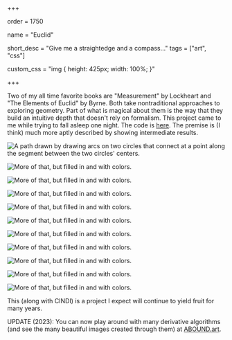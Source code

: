 +++

order = 1750

name = "Euclid"

short_desc = "Give me a straightedge and a compass..."
tags = ["art", "css"]

custom_css = "img { height: 425px; width: 100%; }"

+++

Two of my all time favorite books are "Measurement" by Lockheart and "The Elements of Euclid" by Byrne. Both take nontraditional approaches to exploring geometry. Part of what is magical about them is the way that they build an intuitive depth that doesn't rely on formalism. This project came to me while trying to fall asleep one night. The code is [here](https://github.com/gbdubs/euclid). The premise is (I think) much more aptly described by showing intermediate results. 

![A path drawn by drawing arcs on two circles that connect at a point along the segment between the two circles' centers.](../img/euclid_1.svg)

![More of that, but filled in and with colors.](../img/euclid_2.svg)

![More of that, but filled in and with colors.](../img/euclid_3.svg)

![More of that, but filled in and with colors.](../img/euclid_3a.svg)

![More of that, but filled in and with colors.](../img/euclid_4.svg)

![More of that, but filled in and with colors.](../img/euclid_5.svg)

![More of that, but filled in and with colors.](../img/euclid_6.svg)

![More of that, but filled in and with colors.](../img/euclid_7.svg)

![More of that, but filled in and with colors.](../img/euclid_8.svg)

![More of that, but filled in and with colors.](../img/euclid_9.svg)

![More of that, but filled in and with colors.](../img/euclid_10.svg)

This (along with CINDI) is a project I expect will continue to yield fruit for many years.

UPDATE (2023): You can now play around with many derivative algorithms (and see the many beautiful images created through them) at [ABOUND.art](https://abound.art).